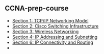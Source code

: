 ## CCNA-prep-course

- [Section 1: TCP/IP Networking Model]()
- [Section 2: Cisco Switching Infrastructure]()
- [Section 3: Wireless Networking]()
- [Section 4: IP Addressing and Subnetting]()
- [Section 6: IP Connectivity and Routing]()
- 
